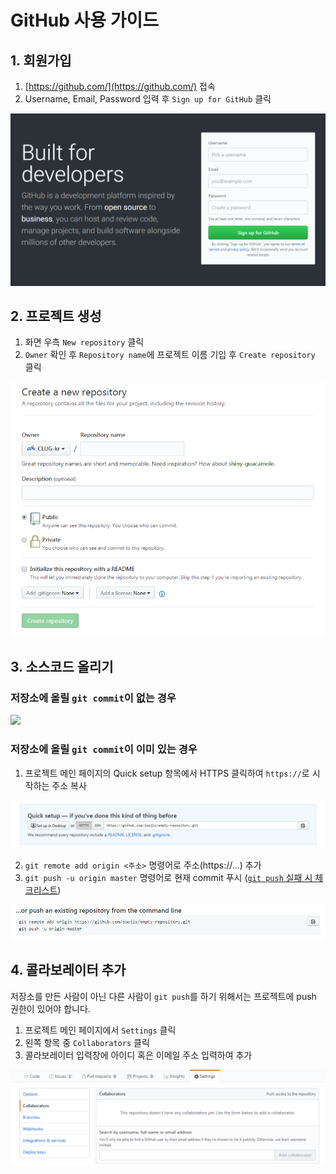 # GitHub 사용 가이드

## 1. 회원가입

1. [https://github.com/](https://github.com/) 접속
2. Username, Email, Password 입력 후 `Sign up for GitHub` 클릭

![](images/sign-up-for-github.PNG)

## 2. 프로젝트 생성

1. 화면 우측 `New repository` 클릭
2. `Owner` 확인 후 `Repository name`에 프로젝트 이름 기입 후 `Create repository` 클릭

![](images/create-new-repository.PNG)

## 3. 소스코드 올리기

### 저장소에 올릴 `git commit`이 없는 경우

![](empty-repo-create-a-new-on-the-command-line.PNG)

### 저장소에 올릴 `git commit`이 이미 있는 경우

1. 프로젝트 메인 페이지의 Quick setup 항목에서 HTTPS 클릭하여 `https://`로 시작하는 주소 복사

![](images/empty-repo-quick-setup.PNG)

2. `git remote add origin <주소>` 명령어로 주소(https://...) 추가
3. `git push -u origin master` 명령어로 현재 commit 푸시 ([`git push` 실패 시 체크리스트](notices-to-use-git-on-laboratory-pc.html#2-git-push-실패-시-permission-denied))

![](images/empty-repo-push-a-existing-repo.PNG)

## 4. 콜라보레이터 추가

저장소를 만든 사람이 아닌 다른 사람이 `git push`를 하기 위해서는 프로젝트에 push 권한이 있어야 합니다.

1. 프로젝트 메인 페이지에서 `Settings` 클릭
2. 왼쪽 항목 중 `Collaborators` 클릭
3. 콜라보레이터 입력창에 아이디 혹은 이메일 주소 입력하여 추가

![](images/settings-collaborator.PNG)
